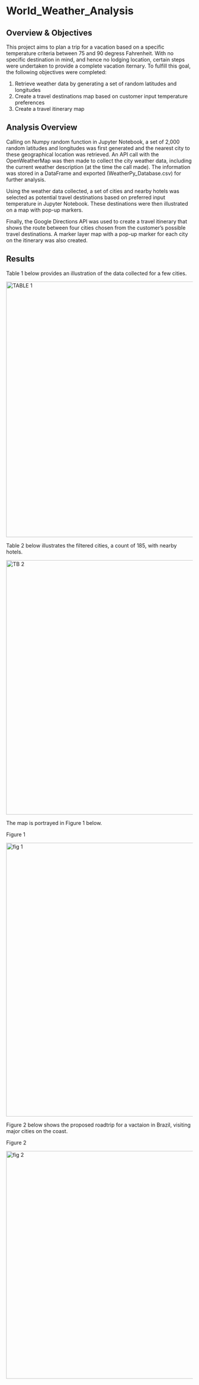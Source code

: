 # World_Weather_Analysis

## Overview & Objectives

This project aims to plan a trip for a vacation based on a specific temperature criteria between 75 and 90 degress Fahrenheit. With no specific destination in mind, and hence no lodging location, certain steps were undertaken to provide a complete vacation iternary. To fulfill this goal, the following objectives were completed:
1. Retrieve weather data by generating a set of random latitudes and longitudes
2. Create a travel destinations map based on customer input temperature preferences
3. Create a travel itinerary map

## Analysis Overview

Calling on Numpy random function in Jupyter Notebook, a set of 2,000 random latitudes and longitudes was first generated and the nearest city to these geographical location was retrieved. An API call with the OpenWeatherMap was then made to collect the city weather data, including the current weather description (at the time the call made). The information was stored in a DataFrame and exported (WeatherPy_Database.csv) for further analysis.

Using the weather data collected, a set of cities and nearby hotels was selected as potential travel destinations based on preferred input temperature in Jupyter Notebook. These destinations were then illustrated on a map with pop-up markers.

Finally, the Google Directions API was used to create a travel itinerary that shows the route between four cities chosen from the customer’s possible travel destinations. A marker layer map with a pop-up marker for each city on the itinerary was also created.

## Results

Table 1 below provides an illustration of the data collected for a few cities.

<img width="690" alt="TABLE 1" src="https://user-images.githubusercontent.com/92636438/145733061-a7ee6167-de7f-44b6-88f7-a034db012ef8.png">


Table 2 below illustrates the filtered cities, a count of 185, with nearby hotels.

<img width="687" alt="TB 2" src="https://user-images.githubusercontent.com/92636438/145733100-9dbb496c-d8d0-4e90-b0fa-ffbf6a6c7e1a.png">


The map is portrayed in Figure 1 below.


Figure 1

<img width="739" alt="fig 1" src="https://user-images.githubusercontent.com/92636438/145733182-9e991c29-5669-4e20-b176-369c2dea8c08.png">


Figure 2 below shows the proposed roadtrip for a vactaion in Brazil, visiting major cities on the coast.

Figure 2

<img width="615" alt="fig 2" src="https://user-images.githubusercontent.com/92636438/145733213-27292af4-ef6d-46c7-a768-175fe9254ed1.png">


